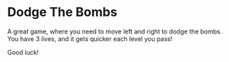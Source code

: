 # Dodge The Bombs

A great game, where you need to move left and right to dodge the bombs.  You have 3 lives, and it gets quicker each level you pass!

Good luck!
